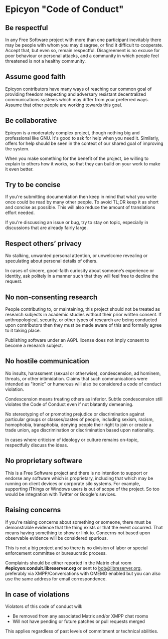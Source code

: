 # Epicyon "Code of Conduct"

## Be respectful

In any Free Software project with more than one participant inevitably there may be people with whom you may disagree, or find it difficult to cooperate. Accept that, but even so, remain respectful. Disagreement is no excuse for poor behaviour or personal attacks, and a community in which people feel threatened is not a healthy community.

## Assume good faith

Epicyon contributors have many ways of reaching our common goal of providing freedom respecting and adversary resistant decentralized communications systems which may differ from your preferred ways. Assume that other people are working towards this goal.

## Be collaborative

Epicyon is a moderately complex project, though nothing big and professional like GNU. It's good to ask for help when you need it. Similarly, offers for help should be seen in the context of our shared goal of improving the system.

When you make something for the benefit of the project, be willing to explain to others how it works, so that they can build on your work to make it even better.

## Try to be concise

If you're submitting documentation then keep in mind that what you write once could be read by many other people. To avoid TL;DR keep it as short and concise as possible. This will also reduce the amount of translations effort needed.

If you're discussing an issue or bug, try to stay on topic, especially in discussions that are already fairly large.

## Respect others’ privacy

No stalking, unwanted personal attention, or unwelcome revealing or speculating about personal details of others.

In cases of sincere, good-faith curiosity about someone’s experience or identity, ask politely in a manner such that they will feel free to decline the request.

## No non-consenting research

People contributing to, or maintaining, this project should not be treated as research subjects in academic studies without their prior written consent. If anthropological, security, or other types of research are being conducted upon contributors then they must be made aware of this and formally agree to it taking place.

Publishing software under an AGPL license does not imply consent to become a research subject.

## No hostile communication

No insults, harassment (sexual or otherwise), condescension, ad hominem, threats, or other intimidation. Claims that such communications were intended as "ironic" or humerous will also be considered a code of conduct violation.

Condescension means treating others as inferior. Subtle condescension still violates the Code of Conduct even if not blatantly demeaning.

No stereotyping of or promoting prejudice or discrimination against particular groups or classes/castes of people, including sexism, racism, homophobia, transphobia, denying people their right to join or create a trade union, age discrimination or discrimination based upon nationality.

In cases where criticism of ideology or culture remains on-topic, respectfully discuss the ideas.

## No proprietary software

This is a Free Software project and there is no intention to support or endorse any software which is proprietary, including that which may be running on client devices or corporate silo systems. For example, supporting iThings or Windows users is out of scope of the project. So too would be integration with Twitter or Google's sevices.

## Raising concerns

If you're raising concerns about something or someone, there must be demonstrable evidence that the thing exists or that the event occurred. That means having something to show or link to. Concerns not based upon observable evidence will be considered spurious.

This is not a big project and so there is no division of labor or special enforcement committee or bureaucratic process.

Complaints should be either reported in the Matrix chat room **#epicyon:conduit.libreserver.org** or sent to bob@libreserver.org, preferably via XMPP/Conversations with OMEMO enabled but you can also use the same address for email correspondence.

## In case of violations

Violators of this code of conduct will:

 * Be removed from any associated Matrix and/or XMPP chat rooms
 * Will not have pending or future patches or pull requests merged

This applies regardless of past levels of commitment or technical abilities.
